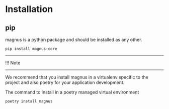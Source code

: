 # Installation

## pip

magnus is a python package and should be installed as any other. 

```shell
pip install magnus-core
```

---
!!! Note

   

---

We recommend that you install magnus in a virtualenv specific to the project and also poetry for your
application development. 

The command to install in a poetry managed virtual environment

```
poetry install magnus
```


